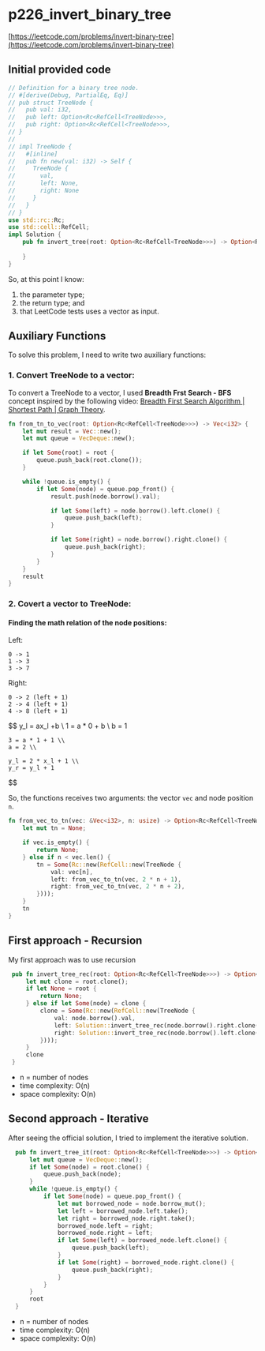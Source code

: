 # p226_invert_binary_tree
[https://leetcode.com/problems/invert-binary-tree](https://leetcode.com/problems/invert-binary-tree)

## Initial provided code
```Rust
// Definition for a binary tree node.
// #[derive(Debug, PartialEq, Eq)]
// pub struct TreeNode {
//   pub val: i32,
//   pub left: Option<Rc<RefCell<TreeNode>>>,
//   pub right: Option<Rc<RefCell<TreeNode>>>,
// }
// 
// impl TreeNode {
//   #[inline]
//   pub fn new(val: i32) -> Self {
//     TreeNode {
//       val,
//       left: None,
//       right: None
//     }
//   }
// }
use std::rc::Rc;
use std::cell::RefCell;
impl Solution {
    pub fn invert_tree(root: Option<Rc<RefCell<TreeNode>>>) -> Option<Rc<RefCell<TreeNode>>> {
        
    }
}
```
So, at this point I know:
1. the parameter type;
2. the return type; and 
3. that LeetCode tests uses a vector as input.

## Auxiliary Functions

To solve this problem, I need to write two auxiliary functions:

### 1. Convert TreeNode to a vector:

To convert a TreeNode to a vector, I used **Breadth Frst Search - BFS** concept inspired by the following video: [Breadth First Search Algorithm | Shortest Path | Graph Theory](https://www.youtube.com/watch?v=oDqjPvD54Ss).

```Rust
fn from_tn_to_vec(root: Option<Rc<RefCell<TreeNode>>>) -> Vec<i32> {
    let mut result = Vec::new();
    let mut queue = VecDeque::new();

    if let Some(root) = root {
        queue.push_back(root.clone());
    }

    while !queue.is_empty() {
        if let Some(node) = queue.pop_front() {
            result.push(node.borrow().val);

            if let Some(left) = node.borrow().left.clone() {
                queue.push_back(left);
            }

            if let Some(right) = node.borrow().right.clone() {
                queue.push_back(right);
            }
        }
    }
    result
}
```

### 2. Covert a vector to TreeNode:

#### Finding the math relation of the node positions:

Left:
```
0 -> 1
1 -> 3
3 -> 7
```

Right:
```
0 -> 2 (left + 1)
2 -> 4 (left + 1)
4 -> 8 (left + 1)
```

$$
    y_l = ax_l +b \\
    1 = a * 0 + b \\
    b = 1

    3 = a * 1 + 1 \\
    a = 2 \\
    
    y_l = 2 * x_l + 1 \\
    y_r = y_l + 1
$$


So, the functions receives two arguments: the vector `vec` and node position `n`.

```Rust
fn from_vec_to_tn(vec: &Vec<i32>, n: usize) -> Option<Rc<RefCell<TreeNode>>> {
    let mut tn = None;

    if vec.is_empty() {
        return None;
    } else if n < vec.len() {
        tn = Some(Rc::new(RefCell::new(TreeNode {
            val: vec[n],
            left: from_vec_to_tn(vec, 2 * n + 1),
            right: from_vec_to_tn(vec, 2 * n + 2),
        })));
    }
    tn
}
```

## First approach - Recursion

My first approach was to use recursion 

```Rust
 pub fn invert_tree_rec(root: Option<Rc<RefCell<TreeNode>>>) -> Option<Rc<RefCell<TreeNode>>> {
     let mut clone = root.clone();
     if let None = root {
         return None;
     } else if let Some(node) = clone {
         clone = Some(Rc::new(RefCell::new(TreeNode {
             val: node.borrow().val,
             left: Solution::invert_tree_rec(node.borrow().right.clone()),
             right: Solution::invert_tree_rec(node.borrow().left.clone()),
         })));
     }
     clone
 }
```
- n = number of nodes
- time complexity: O(n)
- space complexity: O(n)

## Second approach - Iterative

After seeing the official solution, I tried to implement the iterative solution.

```Rust
  pub fn invert_tree_it(root: Option<Rc<RefCell<TreeNode>>>) -> Option<Rc<RefCell<TreeNode>>> {
      let mut queue = VecDeque::new();
      if let Some(node) = root.clone() {
          queue.push_back(node);
      }
      while !queue.is_empty() {
          if let Some(node) = queue.pop_front() {
              let mut borrowed_node = node.borrow_mut();
              let left = borrowed_node.left.take();
              let right = borrowed_node.right.take();
              borrowed_node.left = right;
              borrowed_node.right = left;
              if let Some(left) = borrowed_node.left.clone() {
                  queue.push_back(left);
              }
              if let Some(right) = borrowed_node.right.clone() {
                  queue.push_back(right);
              }
          }
      }
      root
  }
```


- n = number of nodes
- time complexity: O(n)
- space complexity: O(n)

